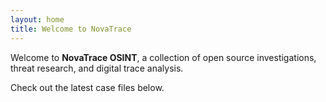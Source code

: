 ```yaml
---
layout: home
title: Welcome to NovaTrace
---
```


Welcome to **NovaTrace OSINT**, a collection of open source investigations, threat research, and digital trace analysis.

Check out the latest case files below.
